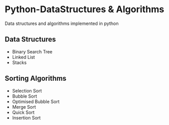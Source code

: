 # Python-DataStructures & Algorithms
Data structures and algorithms implemented in python

## Data Structures

* Binary Search Tree
* Linked List
* Stacks

## Sorting Algorithms

* Selection Sort
* Bubble Sort
* Optimised Bubble Sort
* Merge Sort
* Quick Sort
* Insertion Sort

